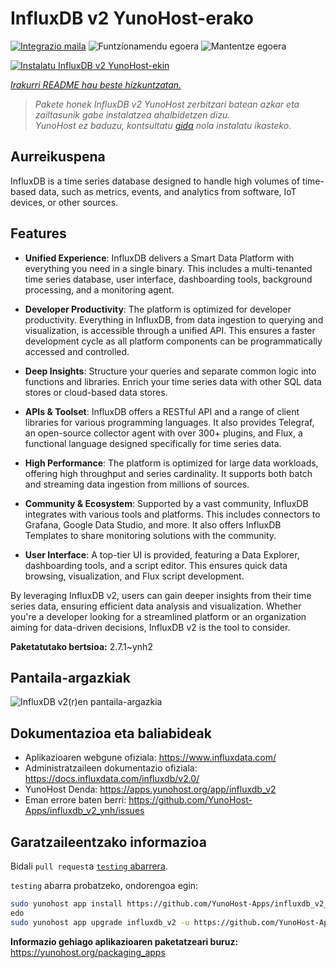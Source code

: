 <!--
Ohart ongi: README hau automatikoki sortu da <https://github.com/YunoHost/apps/tree/master/tools/readme_generator>ri esker
EZ editatu eskuz.
-->

# InfluxDB v2 YunoHost-erako

[![Integrazio maila](https://apps.yunohost.org/badge/integration/influxdb_v2)](https://ci-apps.yunohost.org/ci/apps/influxdb_v2/)
![Funtzionamendu egoera](https://apps.yunohost.org/badge/state/influxdb_v2)
![Mantentze egoera](https://apps.yunohost.org/badge/maintained/influxdb_v2)

[![Instalatu InfluxDB v2 YunoHost-ekin](https://install-app.yunohost.org/install-with-yunohost.svg)](https://install-app.yunohost.org/?app=influxdb_v2)

*[Irakurri README hau beste hizkuntzatan.](./ALL_README.md)*

> *Pakete honek InfluxDB v2 YunoHost zerbitzari batean azkar eta zailtasunik gabe instalatzea ahalbidetzen dizu.*  
> *YunoHost ez baduzu, kontsultatu [gida](https://yunohost.org/install) nola instalatu ikasteko.*

## Aurreikuspena

InfluxDB is a time series database designed to handle high volumes of time-based data, such as metrics, events, and analytics from software, IoT devices, or other sources.

## Features

- **Unified Experience**: InfluxDB delivers a Smart Data Platform with everything you need in a single binary. This includes a multi-tenanted time series database, user interface, dashboarding tools, background processing, and a monitoring agent.

- **Developer Productivity**: The platform is optimized for developer productivity. Everything in InfluxDB, from data ingestion to querying and visualization, is accessible through a unified API. This ensures a faster development cycle as all platform components can be programmatically accessed and controlled.

- **Deep Insights**: Structure your queries and separate common logic into functions and libraries. Enrich your time series data with other SQL data stores or cloud-based data stores.

- **APIs & Toolset**: InfluxDB offers a RESTful API and a range of client libraries for various programming languages. It also provides Telegraf, an open-source collector agent with over 300+ plugins, and Flux, a functional language designed specifically for time series data.

- **High Performance**: The platform is optimized for large data workloads, offering high throughput and series cardinality. It supports both batch and streaming data ingestion from millions of sources.

- **Community & Ecosystem**: Supported by a vast community, InfluxDB integrates with various tools and platforms. This includes connectors to Grafana, Google Data Studio, and more. It also offers InfluxDB Templates to share monitoring solutions with the community.

- **User Interface**: A top-tier UI is provided, featuring a Data Explorer, dashboarding tools, and a script editor. This ensures quick data browsing, visualization, and Flux script development.

By leveraging InfluxDB v2, users can gain deeper insights from their time series data, ensuring efficient data analysis and visualization. Whether you're a developer looking for a streamlined platform or an organization aiming for data-driven decisions, InfluxDB v2 is the tool to consider.



**Paketatutako bertsioa:** 2.7.1~ynh2

## Pantaila-argazkiak

![InfluxDB v2(r)en pantaila-argazkia](./doc/screenshots/influxdb_v2_data_explorer.png)

## Dokumentazioa eta baliabideak

- Aplikazioaren webgune ofiziala: <https://www.influxdata.com/>
- Administratzaileen dokumentazio ofiziala: <https://docs.influxdata.com/influxdb/v2.0/>
- YunoHost Denda: <https://apps.yunohost.org/app/influxdb_v2>
- Eman errore baten berri: <https://github.com/YunoHost-Apps/influxdb_v2_ynh/issues>

## Garatzaileentzako informazioa

Bidali `pull request`a [`testing` abarrera](https://github.com/YunoHost-Apps/influxdb_v2_ynh/tree/testing).

`testing` abarra probatzeko, ondorengoa egin:

```bash
sudo yunohost app install https://github.com/YunoHost-Apps/influxdb_v2_ynh/tree/testing --debug
edo
sudo yunohost app upgrade influxdb_v2 -u https://github.com/YunoHost-Apps/influxdb_v2_ynh/tree/testing --debug
```

**Informazio gehiago aplikazioaren paketatzeari buruz:** <https://yunohost.org/packaging_apps>
